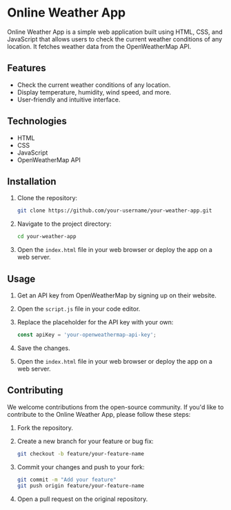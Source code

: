 
# Online Weather App

Online Weather App is a simple web application built using HTML, CSS, and JavaScript that allows users to check the current weather conditions of any location. It fetches weather data from the OpenWeatherMap API.

## Features

- Check the current weather conditions of any location.
- Display temperature, humidity, wind speed, and more.
- User-friendly and intuitive interface.

## Technologies

- HTML
- CSS
- JavaScript
- OpenWeatherMap API

## Installation

1. Clone the repository:
   ```sh
   git clone https://github.com/your-username/your-weather-app.git
   ```

2. Navigate to the project directory:
   ```sh
   cd your-weather-app
   ```

3. Open the `index.html` file in your web browser or deploy the app on a web server.

## Usage

1. Get an API key from OpenWeatherMap by signing up on their website.

2. Open the `script.js` file in your code editor.

3. Replace the placeholder for the API key with your own:

   ```javascript
   const apiKey = 'your-openweathermap-api-key';
   ```

4. Save the changes.

5. Open the `index.html` file in your web browser or deploy the app on a web server.

## Contributing

We welcome contributions from the open-source community. If you'd like to contribute to the Online Weather App, please follow these steps:

1. Fork the repository.

2. Create a new branch for your feature or bug fix:
   ```sh
   git checkout -b feature/your-feature-name
   ```

3. Commit your changes and push to your fork:
   ```sh
   git commit -m "Add your feature"
   git push origin feature/your-feature-name
   ```

4. Open a pull request on the original repository.

